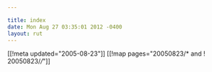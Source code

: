```yaml
---

title: index
date: Mon Aug 27 03:35:01 2012 -0400
layout: rut
---
```


[[!meta updated="2005-08-23"]]
[[!map pages="20050823/* and ! 20050823/*/*"]]
